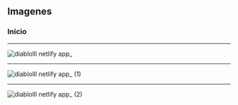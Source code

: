 


## Imagenes

### Inicio
----

![diablolll netlify app_](https://user-images.githubusercontent.com/54915231/104403407-741b5a80-5526-11eb-8427-64c62b7a8bbe.png)



----

![diablolll netlify app_ (1)](https://user-images.githubusercontent.com/54915231/104403399-7087d380-5526-11eb-81aa-b53bea334749.png)



----

![diablolll netlify app_ (2)](https://user-images.githubusercontent.com/54915231/104403391-6cf44c80-5526-11eb-9a5b-3f05e1f5cf44.png)

